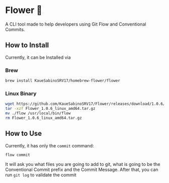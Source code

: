 # Flower 🌻

A CLI tool made to help developers using Git Flow and Conventional Commits.

## How to Install

Currently, it can be Installed via

### Brew

````bash
brew install KaueSabinoSRV17/homebrew-flower/flower
``````

### Linux Binary

```bash
wget https://github.com/KaueSabinoSRV17/Flower/releases/download/1.0.6/Flower_1.0.6_linux_amd64.tar.gz
tar -xzf Flower_1.0.6_linux_amd64.tar.gz
mv ./flow /usr/local/bin/flow
rm Flower_1.0.6_linux_amd64.tar.gz
```

## How to Use

Currently, it has only the `commit` command:

````bash
flow commit
``````

It will ask you what files you are going to add to git, what is going to be the Conventional Commit prefix
and the Commit Message. After that, you can run `git log` to validate the commit
